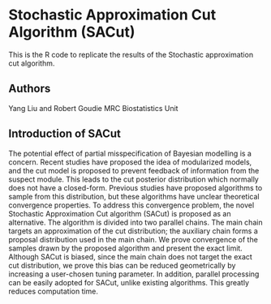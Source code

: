 # Stochastic Approximation Cut Algorithm (SACut)
This is the R code to replicate the results of the Stochastic approximation cut algorithm.

## Authors
Yang Liu and Robert Goudie
MRC Biostatistics Unit

## Introduction of SACut
The potential effect of partial misspecification of Bayesian modelling is a concern. Recent studies have proposed the idea of modularized models, and the cut model is proposed to prevent feedback of information from the suspect module. This leads to the cut posterior distribution which normally does not have a closed-form. Previous studies have proposed algorithms to sample from this distribution, but these algorithms have unclear theoretical convergence properties. To address this convergence problem, the novel Stochastic Approximation Cut algorithm (SACut) is proposed as an alternative. The algorithm is divided into two parallel chains. The main chain targets an approximation of the cut distribution; the auxiliary chain forms a proposal distribution used in the main chain. We prove convergence of the samples drawn by the proposed algorithm and present the exact limit. Although SACut is biased, since the main chain does not target the exact cut distribution, we prove this bias can be reduced geometrically by increasing a user-chosen tuning parameter. In addition, parallel processing can be easily adopted for SACut, unlike existing algorithms. This greatly reduces computation time.
